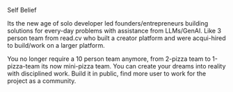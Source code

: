 Self Belief

Its the new age of solo developer led founders/entrepreneurs building solutions for  every-day problems
with assistance from LLMs/GenAI. 
Like 3 person team from read.cv who built a creator platform and were acqui-hired to build/work on a larger platform.

You no longer require a 10 person team anymore, from 2-pizza team to 1-pizza-team its now mini-pizza team.
You can create your dreams into reality with disciplined work. 
Build it in public, find more user to work for the project as a community.

